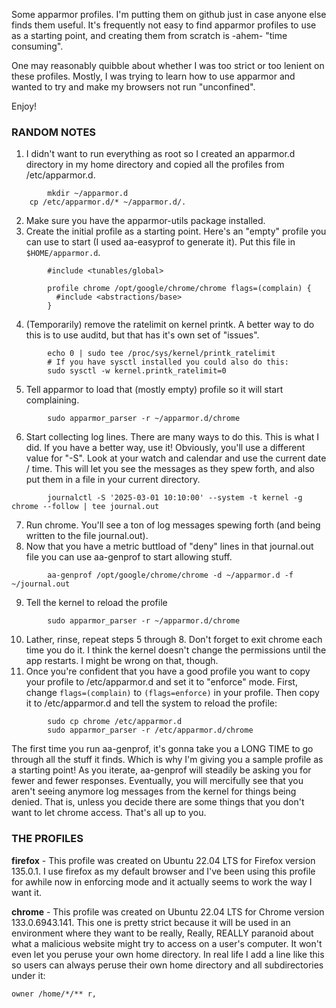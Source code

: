 Some apparmor profiles. I'm putting them on github just in case anyone
else finds them useful. It's frequently not easy to find apparmor profiles
to use as a starting point, and creating them from scratch is -ahem-
"time consuming".

One may reasonably quibble about whether I was too strict or too lenient
on these profiles. Mostly, I was trying to learn how to use apparmor and
wanted to try and make my browsers not run "unconfined".

Enjoy!

### RANDOM NOTES

1. I didn't want to run everything as root so I created an apparmor.d directory
in my home directory and copied all the profiles from /etc/apparmor.d.
```
        mkdir ~/apparmor.d
	cp /etc/apparmor.d/* ~/apparmor.d/.
```
2. Make sure you have the apparmor-utils package installed.
3. Create the initial profile as a starting point. Here's an "empty" profile
you can use to start (I used aa-easyprof to generate it). Put this file in
`$HOME/apparmor.d`.
```
        #include <tunables/global>

        profile chrome /opt/google/chrome/chrome flags=(complain) {
          #include <abstractions/base>
        }
```
4. (Temporarily) remove the ratelimit on kernel printk. A better way to do
this is to use auditd, but that has it's own set of "issues".
```
        echo 0 | sudo tee /proc/sys/kernel/printk_ratelimit
        # If you have sysctl installed you could also do this:  
        sudo sysctl -w kernel.printk_ratelimit=0
```
5. Tell apparmor to load that (mostly empty) profile so it will start
complaining.
```
        sudo apparmor_parser -r ~/apparmor.d/chrome
```
6. Start collecting log lines. There are many ways to do this. This is
what I did. If you have a better way, use it! Obviously, you'll use a
different value for "-S". Look at your watch and calendar and use the
current date / time. This will let you see the messages as they spew forth,
and also put them in a file in your current directory.
```
        journalctl -S '2025-03-01 10:10:00' --system -t kernel -g chrome --follow | tee journal.out
```
7. Run chrome. You'll see a ton of log messages spewing forth (and being
written to the file journal.out).
8. Now that you have a metric buttload of "deny" lines in that journal.out
file you can use aa-genprof to start allowing stuff.
```
        aa-genprof /opt/google/chrome/chrome -d ~/apparmor.d -f ~/journal.out
```
9. Tell the kernel to reload the profile
```
        sudo apparmor_parser -r ~/apparmor.d/chrome
```
10. Lather, rinse, repeat steps 5 through 8. Don't forget to exit chrome
each time you do it. I think the kernel doesn't change the permissions
until the app restarts. I might be wrong on that, though.
10. Once you're confident that you have a good profile you want to copy
your profile to /etc/apparmor.d and set it to "enforce" mode. First,
change `flags=(complain)` to `(flags=enforce)` in your profile. Then
copy it to /etc/apparmor.d and tell the system to reload the profile:
```
        sudo cp chrome /etc/apparmor.d
        sudo apparmor_parser -r /etc/apparmor.d/chrome
```

The first time you run aa-genprof, it's gonna take you a LONG TIME to
go through all the stuff it finds. Which is why I'm giving you a sample
profile as a starting point! As you iterate, aa-genprof will steadily be
asking you for fewer and fewer responses. Eventually, you will mercifully see
that you aren't seeing anymore log messages from the kernel for things being
denied. That is, unless you decide there are some things that you don't
want to let chrome access. That's all up to you.

### THE PROFILES
**firefox** - This profile was created on Ubuntu 22.04 LTS for Firefox
version 135.0.1. I use firefox as my default browser and I've been using
this profile for awhile now in enforcing mode and it actually seems to
work the way I want it.

**chrome** - This profile was created on Ubuntu 22.04 LTS for Chrome
version 133.0.6943.141. This one is pretty strict because it will be
used in an environment where they want to be really, Really,
REALLY paranoid about what a malicious website might try to access on
a user's computer. It won't even let you peruse your own home directory.
In real life I add a line like this so users can always
peruse their own home directory and all subdirectories under it:
```
owner /home/*/** r,
```

